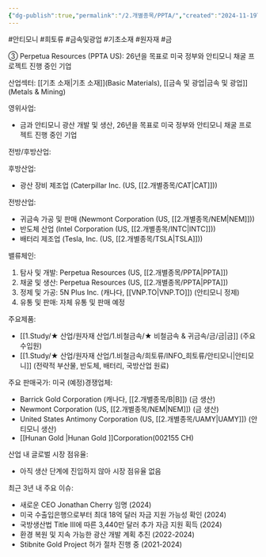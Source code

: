 ```yaml
---
{"dg-publish":true,"permalink":"/2.개별종목/PPTA/","created":"2024-11-19T16:23:11.637+09:00","updated":"2025-07-29T21:37:05.077+09:00"}
---
```


#안티모니 #희토류 #금속및광업 #기초소재 #원자재 #금 

③ Perpetua Resources (PPTA US): 26년을 목표로 미국 정부와 안티모니 채굴 프로젝트 진행 중인 기업


산업섹터: [[기초 소재\|기초 소재]](Basic Materials), [[금속 및 광업\|금속 및 광업]](Metals & Mining)

영위사업: 

- 금과 안티모니 광산 개발 및 생산, 26년을 목표로 미국 정부와 안티모니 채굴 프로젝트 진행 중인 기업

전방/후방산업:  

후방산업: 

- 광산 장비 제조업 (Caterpillar Inc. (US, [[2.개별종목/CAT\|CAT]]))  

전방산업:

- 귀금속 가공 및 판매 (Newmont Corporation (US, [[2.개별종목/NEM\|NEM]]))
- 반도체 산업 (Intel Corporation (US, [[2.개별종목/INTC\|INTC]]))
- 배터리 제조업 (Tesla, Inc. (US, [[2.개별종목/TSLA\|TSLA]]))

밸류체인:

1. 탐사 및 개발: Perpetua Resources (US, [[2.개별종목/PPTA\|PPTA]])
2. 채굴 및 생산: Perpetua Resources (US, [[2.개별종목/PPTA\|PPTA]])
3. 정제 및 가공: 5N Plus Inc. (캐나다, [[VNP.TO\|VNP.TO]]) (안티모니 정제)
4. 유통 및 판매: 자체 유통 및 판매 예정

주요제품:

- [[1.Study/★ 산업/원자재 산업/1.비철금속/★ 비철금속 & 귀금속/금/금\|금]] (주요 수입원)
- [[1.Study/★ 산업/원자재 산업/1.비철금속/희토류/INFO_희토류/안티모니\|안티모니]] (전략적 부산물, 반도체, 배터리, 국방산업 원료)

주요 판매국가: 미국 (예정)경쟁업체:

- Barrick Gold Corporation (캐나다, [[2.개별종목/B\|B]]) (금 생산)
- Newmont Corporation (US, [[2.개별종목/NEM\|NEM]]) (금 생산)
- United States Antimony Corporation (US, [[2.개별종목/UAMY\|UAMY]]) (안티모니 생산) 
- [[Hunan Gold \|Hunan Gold ]]Corporation(002155 CH)

산업 내 글로벌 시장 점유율: 

- 아직 생산 단계에 진입하지 않아 시장 점유율 없음

최근 3년 내 주요 이슈:

- 새로운 CEO Jonathan Cherry 임명 (2024)
- 미국 수출입은행으로부터 최대 18억 달러 자금 지원 가능성 확인 (2024)
- 국방생산법 Title III에 따른 3,440만 달러 추가 자금 지원 획득 (2024)
- 환경 복원 및 지속 가능한 광산 개발 계획 추진 (2022-2024)
- Stibnite Gold Project 허가 절차 진행 중 (2021-2024)
